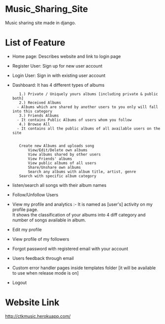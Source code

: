 # Music_Sharing_Site
Music sharing site made in django.

# List of Feature

- Home page: Describes website and link to login page </br>

- Register User: Sign up for new user account </br>

- Login User: Sign in with existing user account </br>

- Dashboard: It has 4 different types of albums </br>

	     1.) Private / Uniquely yours albums [including private & public both]  
	     2.) Received Albums
		- Albums which are shared by another users to you only will fall into this category
	     3.) Friends Albums
		- It contains Public Albums of users whom you follow
	     4.) Browse All
		- It contains all the public albums of all available users on the site 
	

	     Create new Albums and uploads song 
             View/Edit/Delete own albums 
             View albums shared by other users 
             View Friends' albums 
             View public albums of all users 
             Share/Unshare own albums 
             Search any albums with album title, artist, genre 
	     Search with specific album category 

- listen/search all songs with their album names </br>

- Follow/Unfollow Users </br>

- View my profile and analytics :- It is named as [user's] activity on my profile page. </br>
				   It shows the classification of your albums into 4 diff category and number of songs available in album.</br>
   
- Edit my profile </br>

- View profile of my followers</br>

- Forgot password with registered email with your account</br>

- Users feedback through email</br>

- Custom error handler pages inside templates folder [it will be available to use when release mode is on]</br>

- Logout</br>

# Website Link
http://ctkmusic.herokuapp.com/
